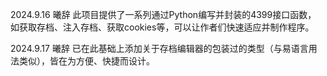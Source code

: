 2024.9.16 曦辞
此项目提供了一系列通过Python编写并封装的4399接口函数，
如获取存档、注入存档、获取cookies等，可以让作者们快速适应并制作程序。

2024.9.17 曦辞
已在此基础上添加关于存档编辑器的包装过的类型（与易语言用法类似），皆在为方便、快捷而设计。
